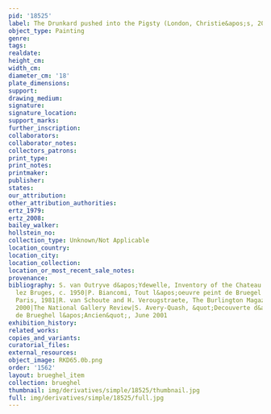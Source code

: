 ```yaml
---
pid: '18525'
label: The Drunkard pushed into the Pigsty (London, Christie&apos;s, 2002)
object_type: Painting
genre: 
tags: 
realdate: 
height_cm: 
width_cm: 
diameter_cm: '18'
plate_dimensions: 
support: 
drawing_medium: 
signature: 
signature_location: 
support_marks: 
further_inscription: 
collaborators: 
collaborator_notes: 
collectors_patrons: 
print_type: 
print_notes: 
printmaker: 
publisher: 
states: 
our_attribution: 
other_attribution_authorities: 
ertz_1979: 
ertz_2008: 
bailey_walker: 
hollstein_no: 
collection_type: Unknown/Not Applicable
location_country: 
location_city: 
location_collection: 
location_or_most_recent_sale_notes: 
provenance: 
bibliography: S. van Outryve d&apos;Ydewelle, Inventory of the Chateau at St. Andre
  lez Bruges, c. 1950|P. Biancomi, Tout l&apos;oeuvre peint de Bruegel l&apos;Ancien,
  Paris, 1981|R. van Schoute and H. Verougstraete, The Burlington Magazine, March
  2000|The National Gallery Review|S. Avery-Quash, &quot;Decouverte d&apos;une oeuvre
  de Brueghel l&apos;Ancien&quot;, June 2001
exhibition_history: 
related_works: 
copies_and_variants: 
curatorial_files: 
external_resources: 
object_image: RKD65.0b.png
order: '1562'
layout: brueghel_item
collection: brueghel
thumbnail: img/derivatives/simple/18525/thumbnail.jpg
full: img/derivatives/simple/18525/full.jpg
---
```

